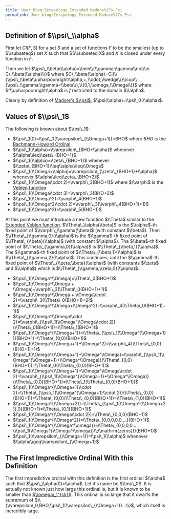 ```yaml
---
title: User_blog:Zetapology_Extended_Madore%27s_Psi
permalink: User_blog:Zetapology_Extended_Madore%27s_Psi
---
```



## Definition of $\\psi\_\\alpha$
First let $Cl(F,S)$ for a set $S$ and a set of functions $F$ to be the smallest (up to $\\subseteq$) set $X$ such that $S\\subseteq X$ and $X$ is closed under every function in $F$.

Then we let $\\psi\_\\beta(\\alpha)=\\min\\{\\gamma:\\gamma\\not\\in C\_\\beta(\\alpha)\\}$ where $C\_\\beta(\\alpha)=Cl(\\{\\psi\_\\beta\\upharpoonright\\alpha,+,\\cdot,\\wedge\\}\\cup\\{\\psi\_\\gamma:\\gamma<\\beta\\},\\{0,1,\\omega,\\Omega\\})$ where $f\\upharpoonright\\alpha$ is $f$ restricted to the domain $\\alpha$.

Clearly by definition of [Madore's $\\psi$](Madore's_ψ_function "Madore's ψ function"), $\\psi(\\alpha)=\\psi\_0(\\alpha)$.

## Values of $\\psi\_1$
The following is known about $\\psi\_1$:

-   $\\psi\_1(0)=\\psi\_0(\\varepsilon\_{\\Omega+1})=BHO$ where $BHO$ is the [Bachmann-Howard Ordinal](Bachmann-Howard "Bachmann-Howard")
-   $\\psi\_1(\\alpha)=\\varepsilon\_{BHO+\\alpha}$ whenever $\\alpha\\leq\\zeta\_{BHO+1}$
-   $\\psi\_1(\\alpha)=\\zeta\_{BHO+1}$ whenever $\\zeta\_{BHO+1}\\leq\\alpha\\leq\\Omega$
-   $\\psi\_1(\\Omega+\\alpha)=\\varepsilon\_{\\zeta\_{BHO+1}+\\alpha}$ whenever $\\alpha\\leq\\zeta\_{BHO+2}$
-   $\\psi\_1(\\Omega\\cdot 2)=\\varphi\_3(BHO+1)$ where $\\varphi$ is the [Veblen function](Feferman-Schütte "Feferman-Schütte")
-   $\\psi\_1(\\Omega\\cdot 3)=\\varphi\_3(BHO+2)$
-   $\\psi\_1(\\Omega^2)=\\varphi\_4(BHO+1)$
-   $\\psi\_1(\\Omega^2\\cdot 2)=\\varphi\_3(\\varphi\_4(BHO+1)+1)$
-   $\\psi\_1(\\Omega^3)=\\varphi\_5(BHO+1)$

At this point we must introduce a new function $\\Theta$ similar to the [Extended Veblen function](Extended_Veblen_function "Extended Veblen function"). $\\Theta\_\\alpha(\\beta)$ is the $\\alpha$-th fixed point of $\\varphi\_\\gamma(\\beta)$ (with constant $\\beta$). Then $\\Theta\_{\\gamma,0}(\\alpha)$ is the $\\gamma$-th fixed point of $\\Theta\_{\\beta}(\\alpha)$ (with constant $\\alpha$). The $\\beta$-th fixed point of $\\Theta\_{\\gamma,0}(\\alpha)$ is $\\Theta\_{\\beta,1}(\\alpha)$. The $\\gamma$-th fixed point of $\\Theta\_{\\beta,1}(\\alpha)$ is $\\Theta\_{\\gamma,2}(\\alpha)$. This continues, until the $\\gamma$-th fixed point of $\\Theta\_{\\zeta,\\beta}(\\alpha)$ (with constants $\\zeta$ and $\\alpha$) which is $\\Theta\_{\\gamma,\\zeta,0}(\\alpha)$.

-   $\\psi\_1(\\Omega^\\Omega)=\\Theta\_0(BHO+1)$
-   $\\psi\_1(\\Omega^\\Omega + \\Omega)=\\varphi\_3(\\Theta\_0(BHO+1)+1)$
-   $\\psi\_1(\\Omega^\\Omega + \\Omega\\cdot 2)=\\varphi\_3(\\Theta\_0(BHO+1)+2)$
-   $\\psi\_1(\\Omega^\\Omega+\\Omega^2)=\\varphi\_4(\\Theta\_0(BHO+1)+1)$
-   $\\psi\_1(\\Omega^\\Omega\\cdot 2)=\\varphi\_{\\psi\_1(\\Omega^\\Omega\\cdot 2)}(\\Theta\_0(BHO+1))=\\Theta\_1(BHO+1)$
-   $\\psi\_1(\\Omega^{\\Omega+1})=\\Theta\_{\\psi\_1(\\Omega^{\\Omega+1})}(BHO+1)=\\Theta\_{0,0}(BHO+1)$
-   $\\psi\_1(\\Omega^{\\Omega+1}+\\Omega^2)=\\varphi\_4(\\Theta\_{0,0}(BHO+1)+1)$
-   $\\psi\_1(\\Omega^{\\Omega+1}+\\Omega^\\Omega)=\\varphi\_{\\psi\_1(\\Omega^{\\Omega+1}+\\Omega^\\Omega)}(\\Theta\_{0,0}(BHO+1))=\\Theta\_0(\\Theta\_{0,0}(BHO+1))$
-   $\\psi\_1(\\Omega^{\\Omega+1}+\\Omega^\\Omega\\cdot 2)=\\varphi\_{\\psi\_1(\\Omega^{\\Omega+1}+\\Omega^\\Omega)}(\\Theta\_{0,0}(BHO+1))=\\Theta\_1(\\Theta\_{0,0}(BHO+1))$
-   $\\psi\_1(\\Omega^{\\Omega+1}\\cdot 2)=\\Theta\_{\\psi\_1(\\Omega^{\\Omega+1}\\cdot 2)}(\\Theta\_{0,0}(BHO+1))=\\Theta\_{0,0}(\\Theta\_{0,0}(BHO+1))=\\Theta\_{1,0}(BHO+1)$
-   $\\psi\_1(\\Omega^{\\Omega+2})=\\Theta\_{\\psi\_1(\\Omega^{\\Omega+2}),0}(BHO+1)=\\Theta\_{0,1}(BHO+1)$
-   $\\psi\_1(\\Omega^{\\Omega\\cdot 2})=\\Theta\_{0,0,0}(BHO+1)$
-   $\\psi\_1(\\Omega^{\\Omega^2})=\\Theta\_{0,0,0,0,0,...}(BHO+1)$
-   $\\psi\_1(\\Omega^{\\Omega^\\omega})=\\Theta\_{0,0,0,0...(\\psi\_1(\\Omega^{\\Omega^\\omega})\\;\\mathrm{zeros})}(BHO+1)$
-   $\\psi\_1(\\varepsilon\_{\\Omega+1})=\\psi\_1(\\alpha)$ whenever $\\alpha\\geq\\varepsilon\_{\\Omega+1}$

## The First Impredictive Ordinal With this Definition

The first impredictive ordinal with this definition is the first ordinal $\\alpha$ such that $\\psi\_\\alpha(0)=\\alpha$. Let it's name be $\\mu\_0$. It is actually not known just how large this ordinal is, but it is known to be smaller than [$\\omega\_1^{ck}$](Admissible "Admissible"). This ordinal is so large that it dwarfs the supremum of $\\{\\varepsilon\_0,BHO,\\psi\_1(\\varepsilon\_{\\Omega+1})...\\}$, which itself is incredibly large.